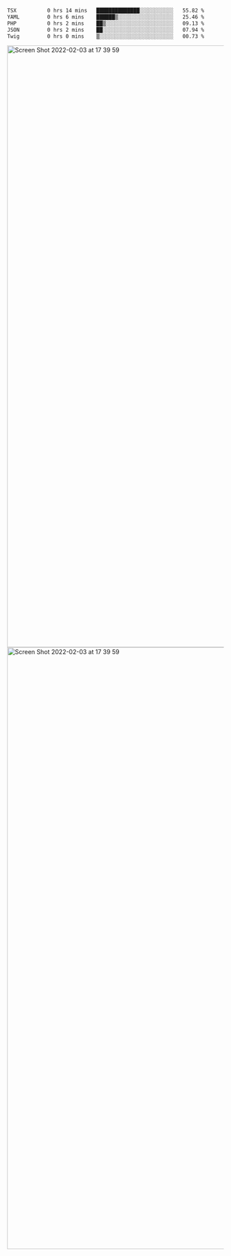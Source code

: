<!--START_SECTION:waka-->

```txt
TSX          0 hrs 14 mins   ██████████████░░░░░░░░░░░   55.82 %
YAML         0 hrs 6 mins    ██████▒░░░░░░░░░░░░░░░░░░   25.46 %
PHP          0 hrs 2 mins    ██▒░░░░░░░░░░░░░░░░░░░░░░   09.13 %
JSON         0 hrs 2 mins    ██░░░░░░░░░░░░░░░░░░░░░░░   07.94 %
Twig         0 hrs 0 mins    ▒░░░░░░░░░░░░░░░░░░░░░░░░   00.73 %
```

<!--END_SECTION:waka-->

<img width="1400" alt="Screen Shot 2022-02-03 at 17 39 59" src="https://user-images.githubusercontent.com/45716542/152387304-f2b60485-53a6-4f4b-a818-5cefb1b0c0ae.png">
<img width="1400" alt="Screen Shot 2022-02-03 at 17 39 59" src="https://user-images.githubusercontent.com/45716542/152387273-ea5cdf21-2a45-44da-8bef-00c1763b1d42.png">

